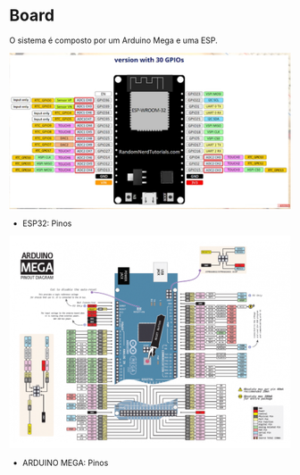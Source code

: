 # Board

O sistema é composto por um Arduino Mega e uma ESP.

![](doc/esp.png)

- ESP32: Pinos

![](doc/mega.png)

- ARDUINO MEGA: Pinos